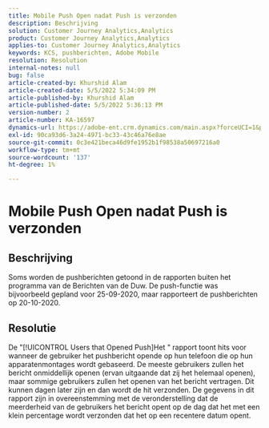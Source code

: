 ```yaml
---
title: Mobile Push Open nadat Push is verzonden
description: Beschrijving
solution: Customer Journey Analytics,Analytics
product: Customer Journey Analytics,Analytics
applies-to: Customer Journey Analytics,Analytics
keywords: KCS, pushberichten, Adobe Mobile
resolution: Resolution
internal-notes: null
bug: false
article-created-by: Khurshid Alam
article-created-date: 5/5/2022 5:34:09 PM
article-published-by: Khurshid Alam
article-published-date: 5/5/2022 5:36:13 PM
version-number: 2
article-number: KA-16597
dynamics-url: https://adobe-ent.crm.dynamics.com/main.aspx?forceUCI=1&pagetype=entityrecord&etn=knowledgearticle&id=bdc65f8c-99cc-ec11-a7b5-6045bd00dbbc
exl-id: 90ca93d6-3a24-4971-bc33-43c46a76e8ae
source-git-commit: 0c3e421beca46d9fe1952b1f98538a50697216a0
workflow-type: tm+mt
source-wordcount: '137'
ht-degree: 1%

---
```


# Mobile Push Open nadat Push is verzonden

## Beschrijving


Soms worden de pushberichten getoond in de rapporten buiten het programma van de Berichten van de Duw. De push-functie was bijvoorbeeld gepland voor 25-09-2020, maar rapporteert de pushberichten op 20-10-2020.


## Resolutie


De &quot;[!UICONTROL Users that Opened Push]Het &quot; rapport toont hits voor wanneer de gebruiker het pushbericht opende op hun telefoon die op hun apparatenmontages wordt gebaseerd. De meeste gebruikers zullen het bericht onmiddellijk openen (ervan uitgaande dat zij het helemaal openen), maar sommige gebruikers zullen het openen van het bericht vertragen. Dit kunnen dagen later zijn en dan wordt de hit verzonden. De gegevens in dit rapport zijn in overeenstemming met de veronderstelling dat de meerderheid van de gebruikers het bericht opent op de dag dat het met een klein percentage wordt verzonden dat het op een recentere datum opent.
